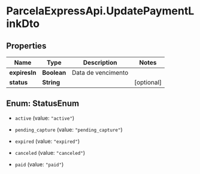 # ParcelaExpressApi.UpdatePaymentLinkDto

## Properties

Name | Type | Description | Notes
------------ | ------------- | ------------- | -------------
**expiresIn** | **Boolean** | Data de vencimento | 
**status** | **String** |  | [optional] 



## Enum: StatusEnum


* `active` (value: `"active"`)

* `pending_capture` (value: `"pending_capture"`)

* `expired` (value: `"expired"`)

* `canceled` (value: `"canceled"`)

* `paid` (value: `"paid"`)




